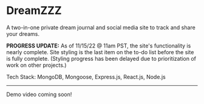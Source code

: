 # DreamZZZ
A two-in-one private dream journal and social media site to track and share your dreams.

**PROGRESS UPDATE:** As of 11/15/22 @ 11am PST, the site's functionality is nearly complete. Site styling is the last item on the to-do list before the site is fully complete. (Styling progress has been delayed due to prioritization of work on other projects.)

<div>
Tech Stack: MongoDB, Mongoose, Express.js, React.js, Node.js
</div>

---

Demo video coming soon!
